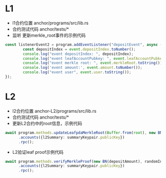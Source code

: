 # L1
- l1合约位置 anchor/programs/src/lib.rs
- 合约测试代码 anchor/tests/*
- 监听 更新merkle_root事件的示例代码 
``` ts
const listenerEvent2 = program.addEventListener("depositEvent", async (event, _slot, _sig) => {
        const depositIndex = event.depositIndex.toNumber();
        console.log("event depositIndex: ", depositIndex);
        console.log("event leafAccountPubkey: ", event.leafAccountPubkey.toString());
        console.log("event merkle root: ", event.merkleRoot.toString());
        console.log('event amount:', event.amount.toNumber());
        console.log("event user", event.user.toString());
});
``` 

# L2
- l2合约位置 anchor-L2/programs/src/lib.rs
- 合约测试代码 anchor/tests/*
- 更新L2合约中的root信息，示例代码
```ts
await program.methods.updateLeafpdaMerkleRoot(Buffer.from(root), new BN(depositIndex-1))
      .accounts({l2Summary: summaryKeypair.publicKey})
      .rpc();
```
- L2验证leaf proof示例代码
```ts
await program.methods.verifyMerkleProof(new BN(depositAmount), randomIndex, payer.publicKey, Buffer.from(proof_hashes))
      .accounts({l2Summary: summaryKeypair.publicKey})
      .rpc();
```